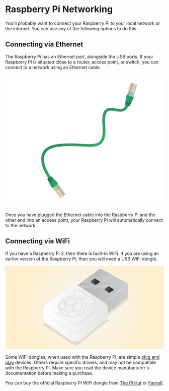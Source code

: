 # Raspberry Pi Networking

You'll probably want to connect your Raspberry Pi to your local network or the internet. You can use any of the following options to do this:

## Connecting via Ethernet

The Raspberry Pi has an Ethernet port, alongside the USB ports. If your Raspberry Pi is situated close to a router, access point, or switch, you can connect to a network using an Ethernet cable.

![](images/ethernet-cable.png)

Once you have plugged the Ethernet cable into the Raspberry Pi and the other end into an access point, your Raspberry Pi will automatically connect to the network.

## Connecting via WiFi

If you have a Raspberry Pi 3, then there is built-in WiFi. If you are using an earlier version of the Raspberry Pi, then you will need a USB WiFi dongle.

![](images/WiFi_Dongle.png)

Some WiFi dongles, when used with the Raspberry Pi, are simple [plug and play](https://en.wikipedia.org/wiki/Plug_and_play) devices. Others require specific drivers, and may not be compatible with the Raspberry Pi. Make sure you read the device manufacturer's documentation before making a purchase.

You can buy the official Raspberry Pi WiFi dongle from [The Pi Hut](https://thepihut.com/collections/raspberry-pi-wifi/products/official-raspberry-pi-wifi-adapter) or [Farnell](http://cpc.farnell.com/element14/wipi/dongle-wifi-usb-for-raspberry/dp/SC12761).
